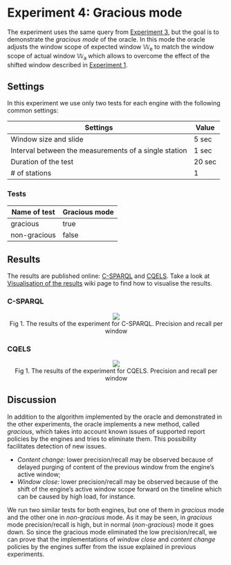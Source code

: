 # Experiment 4: Gracious mode

The experiment uses the same query from [Experiment 3](https://github.com/YABench/yabench-one/tree/master/Experiment_3), but the goal is to demonstrate the *gracious mode* of the oracle. In this mode the oracle adjusts the window scope of expected window &#x1D54E;<sub>e</sub> to match the window scope of actual window &#x1D54E;<sub>a</sub> which allows to overcome the effect of the shifted window described in [Experiment 1](https://github.com/YABench/yabench-one/tree/master/Experiment_1).

## Settings

In this experiment we use only two tests for each engine with the following common settings:

Settings | Value
---------|------
Window size and slide | 5 sec
Interval between the measurements of a single station | 1 sec
Duration of the test | 20 sec
# of stations | 1

### Tests

Name of test | Gracious mode
-------------|--------------------------
gracious | true
non-gracious | false

## Results

The results are published online: [C-SPARQL](https://github.com/YABench/yabench-one/tree/master/Experiment_4/csparql/results) and [CQELS](https://github.com/YABench/yabench-one/tree/master/Experiment_4/cqels/results). Take a look at [Visualisation of the results](https://github.com/YABench/yabench/wiki#visualisation-the-results) wiki page to find how to visualise the results.

### C-SPARQL

<p align="center">
    <img src="http://yabench.github.io/yabench-one/Experiment_4/csparql/ORACLE_pr.png"/>
    </br>
    Fig 1. The results of the experiment for C-SPARQL. Precision and recall per window
</p>

### CQELS

<p align="center">
    <img src="http://yabench.github.io/yabench-one/Experiment_4/cqels/ORACLE_pr.png"/>
    </br>
    Fig 1. The results of the experiment for CQELS. Precision and recall per window
</p>

## Discussion

In addition to the algorithm implemented by the oracle and demonstrated in the other experiments, the oracle implements a new method, called *gracious*, which takes into account known issues of supported report policies by the engines and tries to eliminate them. This possibility facilitates detection of new issues.

* *Content change:* lower precision/recall may be observed because of delayed purging of content of the previous window from the engine’s active window;
* *Window close:* lower precision/recall may be observed because of the shift of the engine’s active window scope forward on the timeline which can be caused by high load, for instance.

We run two similar tests for both engines, but one of them in *gracious* mode and the other one in *non-gracious* mode. As it may be seen, in *gracious* mode precision/recall is high, but in normal (*non-gracious*) mode it goes down. So since the gracious mode eliminated the low precision/recall, we can prove that the implementations of *window close* and *content change* policies by the engines suffer from the issue explained in previous experiments. 
